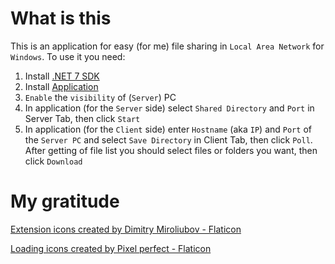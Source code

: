 # What is this

This is an application for easy (for me) file sharing in `Local Area Network` for `Windows`. To use it you need:
1. Install [.NET 7 SDK](https://dotnet.microsoft.com/en-us/download/dotnet/7.0)
2. Install [Application](https://github.com/Thrapis/LocalFileSender/releases/)
3. `Enable` the `visibility` of (`Server`) PC
4. In application (for the `Server` side) select `Shared Directory` and `Port` in Server Tab, then click `Start`
5. In application (for the `Client` side) enter `Hostname` (aka `IP`) and `Port` of the `Server PC` and select `Save Directory` in Client Tab, then click `Poll`. After getting of file list you should select files or folders you want, then click `Download`

# My gratitude

[Extension icons created by Dimitry Miroliubov - Flaticon](https://www.flaticon.com/authors/dimitry-miroliubov)

[Loading icons created by Pixel perfect - Flaticon](https://www.flaticon.com/authors/pixel-perfect)